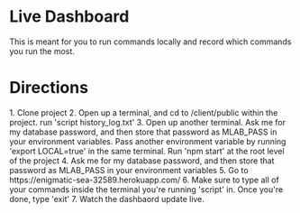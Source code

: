 # Live Dashboard

This is meant for you to run commands locally and record which commands you run the most.

<h1>Directions</h1>
	1. Clone project
	2. Open up a terminal, and cd to /client/public within the project. run 'script history_log.txt'
	3. Open up another terminal. Ask me for my database password, and then store that password as MLAB_PASS in your environment variables. Pass another environment variable by running 'export LOCAL=true' in the same terminal. Run 'npm start' at the root level of the project
	4. Ask me for my database password, and then store that password as MLAB_PASS in your environment variables
	5. Go to https://enigmatic-sea-32589.herokuapp.com/
	6. Make sure to type all of your commands inside the terminal you're running 'script' in. Once you're done, type 'exit'
	7. Watch the dashbaord update live.